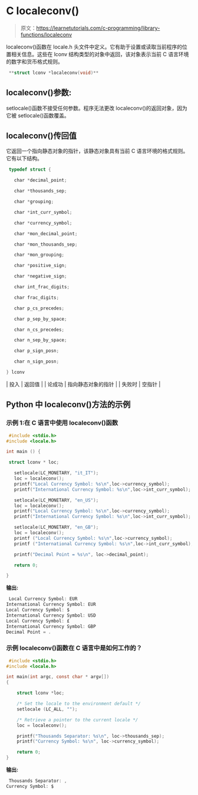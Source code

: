 # C localeconv()

> 原文：<https://learnetutorials.com/c-programming/library-functions/localeconv>

localeconv()函数在 locale.h 头文件中定义。它有助于设置或读取当前程序的位置相关信息。这些在 lconv 结构类型的对象中返回，该对象表示当前 C 语言环境的数字和货币格式规则。

```c
 **struct lconv *localeconv(void)** 

```

## localeconv()参数:

setlocale()函数不接受任何参数。程序无法更改 localeconv()的返回对象，因为它被 setlocale()函数覆盖。

## localeconv()传回值

它返回一个指向静态对象的指针，该静态对象具有当前 C 语言环境的格式规则。它有以下结构。

```c
 typedef struct {

   char *decimal_point;

   char *thousands_sep;

   char *grouping;    

   char *int_curr_symbol;

   char *currency_symbol;

   char *mon_decimal_point;

   char *mon_thousands_sep;

   char *mon_grouping;

   char *positive_sign;

   char *negative_sign;

   char int_frac_digits;

   char frac_digits;

   char p_cs_precedes;

   char p_sep_by_space;

   char n_cs_precedes;

   char n_sep_by_space;

   char p_sign_posn;

   char n_sign_posn;

} lconv 

```

| 投入 | 返回值 |
| 论成功 | 指向静态对象的指针 |
| 失败时 | 空指针 |

## Python 中 localeconv()方法的示例

### 示例 1:在 C 语言中使用 localeconv()函数

```c
 #include <stdio.h>
#include <locale.h>

int main () {

 struct lconv * loc;

   setlocale(LC_MONETARY, "it_IT");
   loc = localeconv();
   printf("Local Currency Symbol: %s\n",loc->currency_symbol);
   printf("International Currency Symbol: %s\n",loc->int_curr_symbol);

   setlocale(LC_MONETARY, "en_US");
   loc = localeconv();
   printf("Local Currency Symbol: %s\n",loc->currency_symbol);
   printf("International Currency Symbol: %s\n",loc->int_curr_symbol);

   setlocale(LC_MONETARY, "en_GB");
   loc = localeconv();
   printf ("Local Currency Symbol: %s\n",loc->currency_symbol);
   printf ("International Currency Symbol: %s\n",loc->int_curr_symbol);

   printf("Decimal Point = %s\n", loc->decimal_point);

   return 0;

} 

```

**输出:**

```c
 Local Currency Symbol: EUR
International Currency Symbol: EUR
Local Currency Symbol: $
International Currency Symbol: USD
Local Currency Symbol: £
International Currency Symbol: GBP
Decimal Point = . 
```

### 示例 localeconv()函数在 C 语言中是如何工作的？

```c
 #include <stdio.h>
#include <locale.h>

int main(int argc, const char * argv[])
{

    struct lconv *loc;

    /* Set the locale to the environment default */
    setlocale (LC_ALL, "");

    /* Retrieve a pointer to the current locale */
    loc = localeconv();

    printf("Thousands Separator: %s\n", loc->thousands_sep);
    printf("Currency Symbol: %s\n", loc->currency_symbol);

    return 0;
} 

```

**输出:**

```c
 Thousands Separator: ,
Currency Symbol: $ 
```